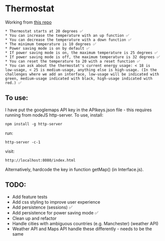 # Thermostat

Working from [this repo](https://github.com/makersacademy/course/tree/master/thermostat)

```
* Thermostat starts at 20 degrees ✅
* You can increase the temperature with an up function ✅
* You can decrease the temperature with a down function ✅
* The minimum temperature is 10 degrees ✅
* Power saving mode is on by default ✅
* If power saving mode is on, the maximum temperature is 25 degrees ✅
* If power saving mode is off, the maximum temperature is 32 degrees ✅
* You can reset the temperature to 20 with a reset function ✅
* You can ask about the thermostat's current energy usage: < 18 is low-usage, < 25 is medium-usage, anything else is high-usage. (In the challenges where we add an interface, low-usage will be indicated with green, medium-usage indicated with black, high-usage indicated with red.) ✅
```
## To use:
I have put the googlemaps API key in the APIkeys.json file - this requires running from nodeJS http-server. To use, install:
```
npm install -g http-server
```
run:
```
http-server -c-1
```
visit:
```
http://localhost:8080/index.html
```
Alternatively, hardcode the key in function getMap() (in Interface.js).

## TODO:
* Add feature tests
* Add css styling to improve user experience
* Add persistence (sessions) ✅
* Add persistence for power saving mode ✅
* Clean up and refactor
* Handle cities with ambiguous countries (e.g. Manchester) (weather API)
* Weather API and Maps API handle these differently - needs to be the same
